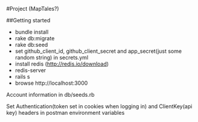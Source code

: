 #Project (MapTales?)

##Getting started
* bundle install
* rake db:migrate
* rake db:seed
* set github_client_id, github_client_secret and app_secret(just some random string) in secrets.yml
* install redis (http://redis.io/download)
* redis-server
* rails s
* browse http://localhost:3000

Account information in db/seeds.rb

Set Authentication(token set in cookies when logging in) and ClientKey(api key) headers in postman environment variables